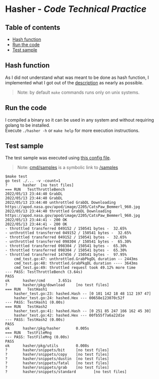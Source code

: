 # Hasher - *Code Technical Practice*

## Table of contents

- [Hash function](#hash-function)
- [Run the code](#run-the-code)
- [Test sample](#test-sample)

## Hash function

As I did not understand what was meant to be done as hash function, I implemented what I got out of the [description](./DESCRIPTION.md#L18) as nearly as possible.
> Note: by default `make` commands runs only on unix systems.

## Run the code

I compiled a binary so it can be used in any system and without requiring golang to be installed.  
Execute `./hasher -h` or `make help` for more execution instructions.

## Test sample

The test sample was executed using [this config file](/samples/config_sample-1.json).
> Note: [cmd/samples](cmd/samples) is a symbolic link to [/samples](/samples)

```log
$make test
go test ./... -v -count=1
?       hasher  [no test files]
=== RUN   TestThrottleBench
2022/05/13 23:44:40 GrabDL
2022/05/13 23:44:40 GrabDL
2022/05/13 23:44:40 unthrottled GrabDL Downloading https://apod.nasa.gov/apod/image/2205/CatsPaw_Bemmerl_960.jpg
2022/05/13 23:44:40 throttled GrabDL Downloading https://apod.nasa.gov/apod/image/2205/CatsPaw_Bemmerl_960.jpg
2022/05/13 23:44:41 - 200 OK
2022/05/13 23:44:41 - 200 OK
- throttled transferred 049152 / 150541 bytes -  32.65%
- unthrottled transferred 049152 / 150541 bytes -  32.65%
- throttled transferred 049152 / 150541 bytes -  32.65%
- unthrottled transferred 098304 / 150541 bytes -  65.30%
- throttled transferred 098304 / 150541 bytes -  65.30%
- throttled transferred 098304 / 150541 bytes -  65.30%
- throttled transferred 147456 / 150541 bytes -  97.95%
    cmd_test.go:47: unthrottled.GrabPkgDL duration -- 2443ms
    cmd_test.go:48: throttled.GrabPkgDL duration ---- 3643ms
    cmd_test.go:49: throttled request took 49.12% more time
--- PASS: TestThrottleBench (3.64s)
PASS
ok      hasher/cmd      3.651s
?       hasher/pkg/download     [no test files]
=== RUN   TestHash1
    hasher_test.go:23: hashed.Hash -- [0 101 142 18 48 112 197 47]
    hasher_test.go:24: hashed.Hex --- 00658e123070c52f
--- PASS: TestHash1 (0.00s)
=== RUN   TestHash2
    hasher_test.go:41: hashed.Hash -- [0 251 85 247 166 162 45 30]
    hasher_test.go:42: hashed.Hex --- 00fb55f7a6a22d1e
--- PASS: TestHash2 (0.00s)
PASS
ok      hasher/pkg/hasher       0.005s
=== RUN   TestFileMng
--- PASS: TestFileMng (0.00s)
PASS
ok      hasher/pkg/utils        0.008s
?       hasher/snippets/bit     [no test files]
?       hasher/snippets/copy    [no test files]
?       hasher/snippets/dustin  [no test files]
?       hasher/snippets/fatal   [no test files]
?       hasher/snippets/grab    [no test files]
?       hasher/snippets/standard        [no test files]
```
